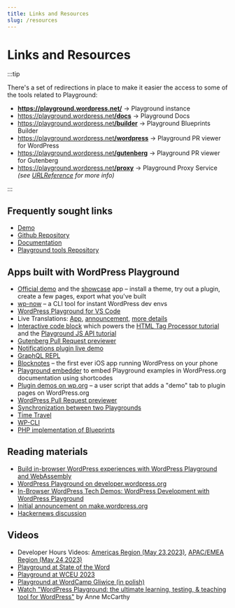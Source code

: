 ```yaml
---
title: Links and Resources
slug: /resources
---
```


# Links and Resources

:::tip

There's a set of redirections in place to make it easier the access to some of the tools related to Playground:

<ul id="list-resources-redirections">
<li><a href="https://playground.wordpress.net/"><strong>https://playground.wordpress.net/</strong></a> → Playground instance</li>
<li><a href="https://playground.wordpress.net/docs">https://playground.wordpress.net<strong>/docs</strong></a> → Playground Docs</li>
<li><a href="https://playground.wordpress.net/builder">https://playground.wordpress.net<strong>/builder</strong></a> → Playground Blueprints Builder</li>
<li><a href="https://playground.wordpress.net/wordpress">https://playground.wordpress.net<strong>/wordpress</strong></a> → Playground PR viewer for WordPress</li>
<li><a href="https://playground.wordpress.net/gutenberg">https://playground.wordpress.net<strong>/gutenberg</strong></a> → Playground PR viewer for Gutenberg</li>
<li><a href="https://playground.wordpress.net/proxy">https://playground.wordpress.net<strong>/proxy</strong></a> → Playground Proxy Service <em>(see <a href="/blueprints/steps/resources#urlreference">URLReference</a> for more info)</em></li>
</ul>
:::

## Frequently sought links

-   [Demo](https://playground.wordpress.net/)
-   [Github Repository](https://github.com/WordPress/wordpress-playground)
-   [Documentation](https://wordpress.github.io/wordpress-playground/)
-   [Playground tools Repository](https://github.com/WordPress/playground-tools)

## Apps built with WordPress Playground

-   [Official demo](https://playground.wordpress.net/) and the [showcase](https://developer.wordpress.org/playground) app – install a theme, try out a plugin, create a few pages, export what you've built
-   [wp-now](https://www.npmjs.com/package/%40wp-now/wp-now) – a CLI tool for instant WordPress dev envs
-   [WordPress Playground for VS Code](https://marketplace.visualstudio.com/items?itemName=WordPressPlayground.wordpress-playground)
-   Live Translations: [App](https://translate.wordpress.org/projects/wp-plugins/friends/dev/pl/default/playground/), [announcement](https://make.wordpress.org/polyglots/2023/04/19/wp-translation-playground/), [more details](https://make.wordpress.org/polyglots/2023/05/08/translate-live-updates-to-the-translation-playground/)
-   [Interactive code block](https://wordpress.org/plugins/interactive-code-block/) which powers the [HTML Tag Processor tutorial](https://adamadam.blog/2023/02/16/how-to-modify-html-in-a-php-wordpress-plugin-using-the-new-tag-processor-api/) and the [Playground JS API tutorial](https://adamadam.blog/2023/04/12/interactive-intro-to-wordpress-playground-public-api/)
-   [Gutenberg Pull Request previewer](https://playground.wordpress.net/gutenberg.html)
-   [Notifications plugin live demo](https://johnhooks.io/playground-experiment/)
-   [GraphQL REPL](https://www.wpgraphql.com/2023/06/15/announcing-the-wpgraphql-repl)
-   [Blocknotes](https://twitter.com/adamzielin/status/1669478239771799552) – the first ever iOS app running WordPress on your phone
-   [Playground embedder](https://joost.blog/embedded-playground/) to embed Playground examples in WordPress.org documentation using shortcodes
-   [Plugin demos on wp.org](https://gist.github.com/adamziel/0fe3ffc1fb5202a907a87d055ee37135) – a user script that adds a "demo" tab to plugin pages on WordPress.org
-   [WordPress Pull Request previewer](https://playground.wordpress.net/wordpress.html)
-   [Synchronization between two Playgrounds](https://playground.wordpress.net/demos/sync.html)
-   [Time Travel](https://playground.wordpress.net/demos/time-traveling.html)
-   [WP-CLI](https://playground.wordpress.net/demos/wp-cli.html)
-   [PHP implementation of Blueprints](https://playground.wordpress.net/demos/php-blueprints.html)

## Reading materials

-   [Build in-browser WordPress experiences with WordPress Playground and WebAssembly](https://web.dev/wordpress-playground/)
-   [WordPress Playground on developer.wordpress.org](https://developer.wordpress.org/playground)
-   [In-Browser WordPress Tech Demos: WordPress Development with WordPress Playground](https://make.wordpress.org/core/2023/04/13/in-browser-wordpress-tech-demos-wordpress-development-with-wordpress-playground/)
-   [Initial announcement on make.wordpress.org](https://make.wordpress.org/core/2022/09/23/client-side-webassembly-wordpress-with-no-server/)
-   [Hackernews discussion](https://news.ycombinator.com/item?id=32960560)

## Videos

-   Developer Hours Videos: [Americas Region (May 23,2023)](https://wordpress.tv/2023/05/23/developer-hours-wordpress-playground-americas/), [APAC/EMEA Region (May 24,2023)](https://wordpress.tv/2023/05/24/developer-hours-wordpress-playground-apac-emea/)
-   [Playground at State of the Word](https://youtu.be/VeigCZuxnfY?t=2912)
-   [Playground at WCEU 2023](https://www.youtube.com/watch?v=e-CwouzTGp4&t=26946s)
-   [Playground at WordCamp Gliwice (in polish)](https://www.youtube.com/watch?v=AUHklF9GdL8&list=PLiCne9CeL82_hGuJOAJlsc84WxVDSH-c9&index=4)
-   [Watch "WordPress Playground: the ultimate learning, testing, & teaching tool for WordPress"](https://www.youtube.com/watch?v=dN_LaenY8bI) by Anne McCarthy
